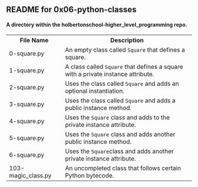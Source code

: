<!DOCTYPE html>
<html>
<body>
<h2>README for 0x06-python-classes</h2>
<h4>A directory within the holbertonschool-higher_level_programming repo.</h4>

<table style="width:100%">
<tr>
<th>File Name</th>
<th>Description</th>
</tr>
<tr>
<td>0-square.py</td>
<td>An empty class called <code>Square</code> that defines a square.</td>
</tr>
<tr>
<td>1-square.py</td>
<td>A class called <code>Square</code> that defines a square with a private instance attribute.</td>
</tr>
<tr>
<td>2-square.py</td>
<td>Uses the class called <code>Square</code> and adds an optional instantiation.</td>
</tr>
<tr>
<td>3-square.py</td>
<td>Uses the class called <code>Square</code> and adds a public instance method.</td>
</tr>
<tr>
<td>4-square.py</td>
<td>Uses the <code>Square</code> class and adds to the private instance attribute.</td>
</tr>
<tr>
<td>5-square.py</td>
<td>Uses the <code>Square</code> class and adds another public instance method.</td>
</tr>
<tr>
<td>6-square.py</td>
<td>Uses the <code>Square</code>class and adds another private instance attribute.</td>
</tr>
<tr>
<td>103-magic_class.py</td>
<td>An uncompleted class that follows certain Python bytecode.</td>
</tr>
</table>

</body>
</html>
